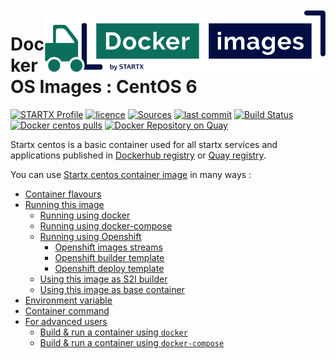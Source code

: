 <img align="right" src="https://raw.githubusercontent.com/startxfr/docker-images/centos6/travis/logo-small.svg?sanitize=true">

# Docker OS Images : CentOS 6

[![STARTX Profile](https://img.shields.io/badge/provider-startx-green.svg)](https://github.com/startxfr) [![licence](https://img.shields.io/github/license/startxfr/docker-images.svg)](https://github.com/startxfr/docker-images) [![Sources](https://img.shields.io/badge/startx-docker--images-blue.svg)](https://github.com/startxfr/docker-images/tree/centos6/OS/)
[![last commit](https://img.shields.io/github/last-commit/startxfr/docker-images.svg)](https://github.com/startxfr/docker-images) [![Build Status](https://travis-ci.org/startxfr/docker-images.svg?branch=centos6)](https://travis-ci.org/startxfr/docker-images) [![Docker centos pulls](https://img.shields.io/docker/pulls/startx/centos)](https://hub.docker.com/r/startx/centos) [![Docker Repository on Quay](https://quay.io/repository/startx/centos/status "Docker Repository on Quay")](https://quay.io/repository/startx/centos)

Startx centos is a basic container used for all startx services and applications published in
[Dockerhub registry](https://hub.docker.com/u/startx) or [Quay registry](https://quay.io/repository/startx).

You can use [Startx centos container image](https://docker-images.readthedocs.io/en/latest/OS/centos) in many ways :

- [Container flavours](https://docker-images.readthedocs.io/en/latest/OS/centos#container-flavours)
- [Running this image](https://docker-images.readthedocs.io/en/latest/OS/centos#running-this-image)
  - [Running using docker](https://docker-images.readthedocs.io/en/latest/OS/centos#running-using-docker)
  - [Running using docker-compose](https://docker-images.readthedocs.io/en/latest/OS/centos#running-using-docker-compose)
  - [Running using Openshift](https://docker-images.readthedocs.io/en/latest/OS/centos#running-using-openshift)
    - [Openshift images streams](https://docker-images.readthedocs.io/en/latest/OS/centos#openshift-images-streams)
    - [Openshift builder template](https://docker-images.readthedocs.io/en/latest/OS/centos#openshift-builder-template)
    - [Openshift deploy template](https://docker-images.readthedocs.io/en/latest/OS/centos#openshift-deploy-template)
  - [Using this image as S2I builder](https://docker-images.readthedocs.io/en/latest/OS/centos#using-this-image-as-s2i-builder)
  - [Using this image as base container](https://docker-images.readthedocs.io/en/latest/OS/centos#using-this-image-as-base-container)
- [Environment variable](https://docker-images.readthedocs.io/en/latest/OS/centos#environment-variable)
- [Container command](https://docker-images.readthedocs.io/en/latest/OS/centos#container-command)
- [For advanced users](https://docker-images.readthedocs.io/en/latest/OS/centos#for-advanced-users)
  - [Build & run a container using `docker`](https://docker-images.readthedocs.io/en/latest/OS/centos#build--run-a-container-using-docker)
  - [Build & run a container using `docker-compose`](https://docker-images.readthedocs.io/en/latest/OS/centos#build--run-a-container-using-docker-compose)
